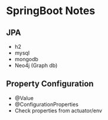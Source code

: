 # SpringBoot Notes

## JPA
* h2
* mysql
* mongodb
* Neo4j (Graph db)

## Property Configuration
* @Value
* @ConfigurationProperties
* Check properties from actuator/env
